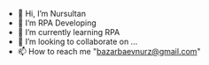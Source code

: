 - 👋 Hi, I’m Nursultan
- 👀 I’m RPA Developing
- 🌱 I’m currently learning RPA
- 💞️ I’m looking to collaborate on ...
- 📫 How to reach me "bazarbaevnurz@gmail.com"

<!---
uneeque/uneeque is a ✨ special ✨ repository because its `README.md` (this file) appears on your GitHub profile.
You can click the Preview link to take a look at your changes.
--->
